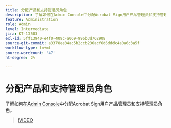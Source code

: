 ```yaml
---
title: 分配产品和支持管理员角色
description: 了解如何在Admin Console中分配Acrobat Sign用户产品管理员和支持管理员角色
feature: Administration
role: Admin
level: Intermediate
jira: KT-17583
exl-id: 5ff13940-e4f0-409c-a069-996b3d762908
source-git-commit: a3378ee34ac5b2ccb236acf6d6dddc4a0a6c3a5f
workflow-type: tm+mt
source-wordcount: '47'
ht-degree: 2%

---
```


# 分配产品和支持管理员角色

了解如何在[Admin Console](https://adminconsole.adobe.com/)中分配Acrobat Sign用户产品管理员和支持管理员角色。

>[!VIDEO](https://video.tv.adobe.com/v/3453157?quality=12&learn=on&hidetitle=true)

